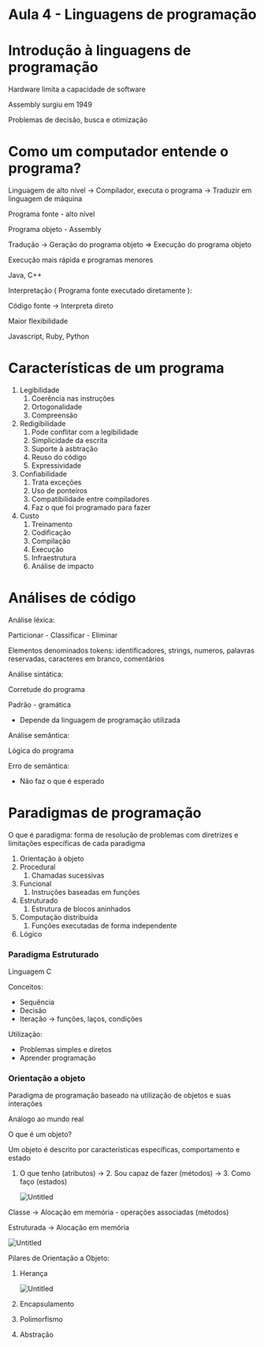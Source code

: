 # Aula 4 - Linguagens de programação

# Introdução à linguagens de programação

Hardware limita a capacidade de software

Assembly surgiu em 1949

Problemas de decisão, busca e otimização

# Como um computador entende o programa?

Linguagem de alto nível → Compilador, executa o programa → Traduzir em linguagem de máquina

Programa fonte - alto nível

Programa objeto - Assembly

Tradução → Geração do programa objeto ⇒ Execução do programa objeto

Execução mais rápida e programas menores

Java, C++

Interpretação ( Programa fonte executado diretamente ):

Código fonte → Interpreta direto

Maior flexibilidade

Javascript, Ruby, Python

# Características de um programa

1. Legibilidade
    1. Coerência nas instruções
    2. Ortogonalidade
    3. Compreensão
2. Redigibilidade
    1. Pode conflitar com a legibilidade
    2. Simplicidade da escrita
    3. Suporte à asbtração
    4. Reuso do código
    5. Expressividade
3. Confiabilidade
    1. Trata exceções
    2. Uso de ponteiros
    3. Compatibilidade entre compiladores
    4. Faz o que foi programado para fazer
4. Custo
    1. Treinamento
    2. Codificação
    3. Compilação
    4. Execução
    5. Infraestrutura
    6. Análise de impacto

# Análises de código

Análise léxica:

Particionar - Classificar - Eliminar

Elementos denominados tokens: identificadores, strings, numeros, palavras reservadas, caracteres em branco, comentários

Análise sintática:

Corretude do programa

Padrão - gramática

- Depende da linguagem de programação utilizada

Análise semântica:

Lógica do programa

Erro de semântica:

- Não faz o que é esperado

# Paradigmas de programação

O que é paradigma: forma de resolução de problemas com diretrizes e limitações específicas de cada paradigma

1. Orientação à objeto
2. Procedural
    1. Chamadas sucessivas
3. Funcional
    1. Instruções baseadas em funções
4. Estruturado
    1. Estrutura de blocos aninhados
5. Computação distribuída
    1. Funções executadas de forma independente
6. Lógico

### Paradigma Estruturado

Linguagem C

Conceitos:

- Sequência
- Decisão
- Iteração → funções, laços, condições

Utilização:

- Problemas simples e diretos
- Aprender programação

### Orientação a objeto

Paradigma de programação baseado na utilização de objetos e suas interações

Análogo ao mundo real

O que é um objeto?

Um objeto é descrito por características específicas, comportamento e estado

1. O que tenho (atributos) → 2. Sou capaz de fazer (métodos) → 3. Como faço (estados)
    
    ![Untitled](Aula%204%20-%20Linguagens%20de%20programac%CC%A7a%CC%83o%200cbbebf18c8a4270a9da5c85d852babf/Untitled.png)
    

Classe → Alocação em memória - operações associadas (métodos)

Estruturada → Alocação em memória

![Untitled](Aula%204%20-%20Linguagens%20de%20programac%CC%A7a%CC%83o%200cbbebf18c8a4270a9da5c85d852babf/Untitled%201.png)

Pilares de Orientação a Objeto:

1. Herança
    
    ![Untitled](Aula%204%20-%20Linguagens%20de%20programac%CC%A7a%CC%83o%200cbbebf18c8a4270a9da5c85d852babf/Untitled%202.png)
    
2. Encapsulamento
3. Polimorfismo
4. Abstração